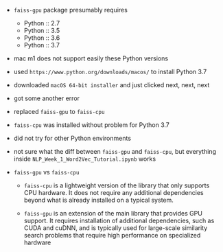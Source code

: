 - `faiss-gpu` package presumably requires
  - Python :: 2.7
  - Python :: 3.5
  - Python :: 3.6
  - Python :: 3.7
- mac m1 does not support easily these Python versions
- used `https://www.python.org/downloads/macos/` to install Python 3.7
- downloaded `macOS 64-bit installer` and just clicked next, next, next
- got some another error
- replaced `faiss-gpu` to `faiss-cpu`
- `faiss-cpu` was installed without problem for  Python 3.7
- did not try for other Python environments
- not sure what the diff between `faiss-gpu` and `faiss-cpu`, but everything inside `NLP_Week_1_Word2Vec_Tutorial.ipynb` works

- `faiss-gpu` vs `faiss-cpu`
  - `faiss-cpu` is a lightweight version of the library that only supports CPU hardware. It does not require any additional dependencies beyond what is already installed on a typical system.

  - `faiss-gpu` is an extension of the main library that provides GPU support. It requires installation of additional dependencies, such as CUDA and cuDNN, and is typically used for large-scale similarity search problems that require high performance on specialized hardware

